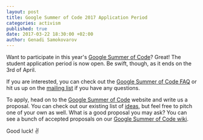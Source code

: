 ```yaml
---
layout: post
title: Google Summer of Code 2017 Application Period
categories: activism
published: true
date: 2017-03-22 18:30:00 +02:00
author: Genadi Samokovarov
---
```


Want to participate in this year's [Google Summer of Code][gsoc]? Great! The
student application period is now open. Be swift, though, as it ends on the 3rd
of April.

If you are interested, you can check out the [Google Summer of Code
FAQ][gsoc-faq] or hit us up on the [mailing list][mailing-list] if you have any
questions.

To apply, head on to the [Google Summer of Code][gsoc] website and write us a
proposal. You can check out our existing list of [ideas], but feel free to
pitch one of your own as well. What is a good proposal you may ask? You can see
a bunch of accepted proposals on our [Google Summer of Code wiki][wiki].

Good luck! ✌️

[gsoc]: https://summerofcode.withgoogle.com/
[gsoc-faq]: https://developers.google.com/open-source/gsoc/faq
[ideas]: https://github.com/railsgsoc/ideas/wiki/2017-Ideas
[wiki]: https://github.com/railsgsoc/ideas/wiki
[mailing-list]: https://groups.google.com/forum/#!forum/rubyonrails-gsoc
[timeline]: https://developers.google.com/open-source/gsoc/timeline
